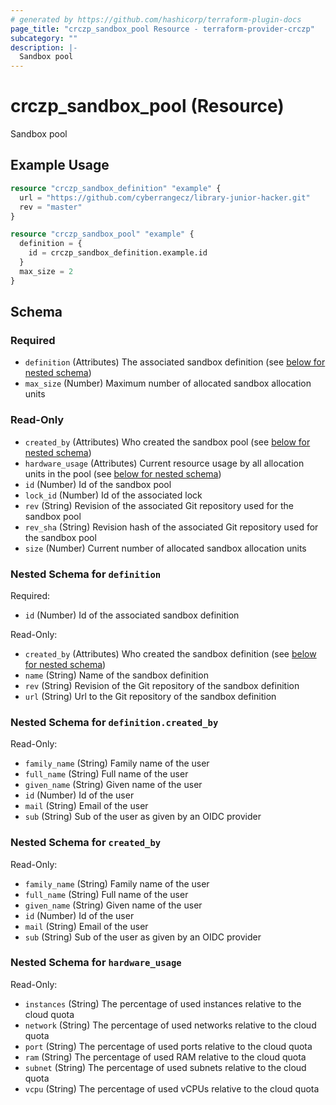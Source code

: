 ```yaml
---
# generated by https://github.com/hashicorp/terraform-plugin-docs
page_title: "crczp_sandbox_pool Resource - terraform-provider-crczp"
subcategory: ""
description: |-
  Sandbox pool
---
```


# crczp_sandbox_pool (Resource)

Sandbox pool

## Example Usage

```terraform
resource "crczp_sandbox_definition" "example" {
  url = "https://github.com/cyberrangecz/library-junior-hacker.git"
  rev = "master"
}

resource "crczp_sandbox_pool" "example" {
  definition = {
    id = crczp_sandbox_definition.example.id
  }
  max_size = 2
}
```

<!-- schema generated by tfplugindocs -->
## Schema

### Required

- `definition` (Attributes) The associated sandbox definition (see [below for nested schema](#nestedatt--definition))
- `max_size` (Number) Maximum number of allocated sandbox allocation units

### Read-Only

- `created_by` (Attributes) Who created the sandbox pool (see [below for nested schema](#nestedatt--created_by))
- `hardware_usage` (Attributes) Current resource usage by all allocation units in the pool (see [below for nested schema](#nestedatt--hardware_usage))
- `id` (Number) Id of the sandbox pool
- `lock_id` (Number) Id of the associated lock
- `rev` (String) Revision of the associated Git repository used for the sandbox pool
- `rev_sha` (String) Revision hash of the associated Git repository used for the sandbox pool
- `size` (Number) Current number of allocated sandbox allocation units

<a id="nestedatt--definition"></a>
### Nested Schema for `definition`

Required:

- `id` (Number) Id of the associated sandbox definition

Read-Only:

- `created_by` (Attributes) Who created the sandbox definition (see [below for nested schema](#nestedatt--definition--created_by))
- `name` (String) Name of the sandbox definition
- `rev` (String) Revision of the Git repository of the sandbox definition
- `url` (String) Url to the Git repository of the sandbox definition

<a id="nestedatt--definition--created_by"></a>
### Nested Schema for `definition.created_by`

Read-Only:

- `family_name` (String) Family name of the user
- `full_name` (String) Full name of the user
- `given_name` (String) Given name of the user
- `id` (Number) Id of the user
- `mail` (String) Email of the user
- `sub` (String) Sub of the user as given by an OIDC provider



<a id="nestedatt--created_by"></a>
### Nested Schema for `created_by`

Read-Only:

- `family_name` (String) Family name of the user
- `full_name` (String) Full name of the user
- `given_name` (String) Given name of the user
- `id` (Number) Id of the user
- `mail` (String) Email of the user
- `sub` (String) Sub of the user as given by an OIDC provider


<a id="nestedatt--hardware_usage"></a>
### Nested Schema for `hardware_usage`

Read-Only:

- `instances` (String) The percentage of used instances relative to the cloud quota
- `network` (String) The percentage of used networks relative to the cloud quota
- `port` (String) The percentage of used ports relative to the cloud quota
- `ram` (String) The percentage of used RAM relative to the cloud quota
- `subnet` (String) The percentage of used subnets relative to the cloud quota
- `vcpu` (String) The percentage of used vCPUs relative to the cloud quota
